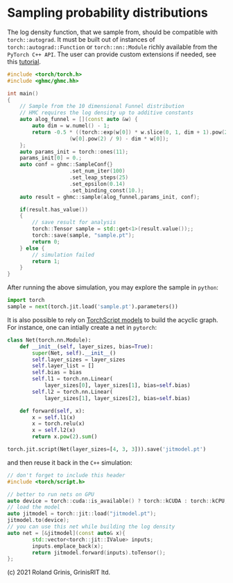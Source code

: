 # Sampling probability distributions

The log density function, that we sample from, should be compatible with `torch::autograd`. It must be built out of instances of `torch::autograd::Function` or `torch::nn::Module` richly available from the `PyTorch C++ API`. The user can provide custom extensions if needed, see this [tutorial](https://pytorch.org/tutorials/advanced/cpp_autograd.html).
```cpp
#include <torch/torch.h>
#include <ghmc/ghmc.hh>

int main()
{ 
    // Sample from the 10 dimensional Funnel distribution
    // HMC requires the log density up to additive constants
    auto alog_funnel = [](const auto &w) {
        auto dim = w.numel() - 1;
        return -0.5 * ((torch::exp(w[0]) * w.slice(0, 1, dim + 1).pow(2).sum()) +
                    (w[0].pow(2) / 9) - dim * w[0]);
    };
    auto params_init = torch::ones(11);  
    params_init[0] = 0.;
    auto conf = ghmc::SampleConf{}
                    .set_num_iter(100)
                    .set_leap_steps(25)
                    .set_epsilon(0.14)
                    .set_binding_const(10.);
    auto result = ghmc::sample(alog_funnel,params_init, conf);

    if(result.has_value())
    {   
        // save result for analysis
        torch::Tensor sample = std::get<1>(result.value());;
        torch::save(sample, "sample.pt");
        return 0;
    } else {
        // simulation failed
        return 1;
    }
}
```
After running the above simulation, you may explore the sample in `python`:
```python
import torch
sample = next(torch.jit.load('sample.pt').parameters())
```

It is also possible to rely on [TorchScript models](https://pytorch.org/tutorials/advanced/cpp_export.html) to build the acyclic graph. For instance, one can intially create a net in `pytorch`:
```python
class Net(torch.nn.Module):
    def __init__(self, layer_sizes, bias=True):
        super(Net, self).__init__()
        self.layer_sizes = layer_sizes
        self.layer_list = []
        self.bias = bias
        self.l1 = torch.nn.Linear(
            layer_sizes[0], layer_sizes[1], bias=self.bias)
        self.l2 = torch.nn.Linear(
            layer_sizes[1], layer_sizes[2], bias=self.bias)

    def forward(self, x):
        x = self.l1(x)
        x = torch.relu(x)
        x = self.l2(x)
        return x.pow(2).sum()

torch.jit.script(Net(layer_sizes=[4, 3, 3])).save('jitmodel.pt')
```
and then reuse it back in the `C++` simulation:
```cpp
// don't forget to include this header
#include <torch/script.h>

// better to run nets on GPU
auto device = torch::cuda::is_available() ? torch::kCUDA : torch::kCPU;
// load the model 
auto jitmodel = torch::jit::load("jitmodel.pt");
jitmodel.to(device); 
// you can use this net while building the log density
auto net = [&jitmodel](const auto& x){
        std::vector<torch::jit::IValue> inputs;
        inputs.emplace_back(x);
        return jitmodel.forward(inputs).toTensor();
};
```
(c) 2021 Roland Grinis, GrinisRIT ltd.